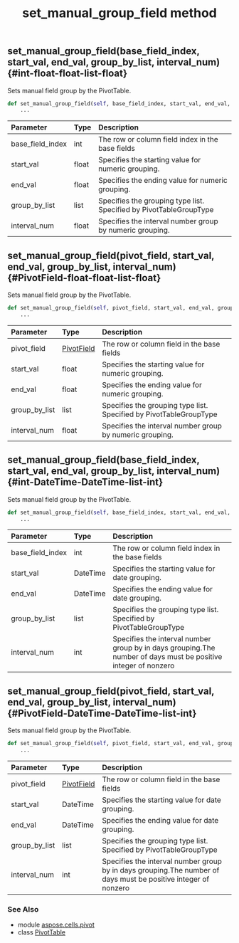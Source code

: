 ﻿---
title: set_manual_group_field method
second_title: Aspose.Cells for Python via .NET API References
description: 
type: docs
weight: 210
url: /aspose.cells.pivot/pivottable/set_manual_group_field/
is_root: false
---

## set_manual_group_field(base_field_index, start_val, end_val, group_by_list, interval_num) {#int-float-float-list-float}

Sets manual field group by the PivotTable.



```python
def set_manual_group_field(self, base_field_index, start_val, end_val, group_by_list, interval_num):
    ...
```


| Parameter | Type | Description |
| :- | :- | :- |
| base_field_index | int | The row or column field index in the base fields |
| start_val | float | Specifies the starting value for numeric grouping. |
| end_val | float | Specifies the ending value for numeric grouping. |
| group_by_list | list | Specifies the grouping type list. Specified by PivotTableGroupType |
| interval_num | float | Specifies the interval number group by  numeric grouping. |


## set_manual_group_field(pivot_field, start_val, end_val, group_by_list, interval_num) {#PivotField-float-float-list-float}

Sets manual field group by the PivotTable.



```python
def set_manual_group_field(self, pivot_field, start_val, end_val, group_by_list, interval_num):
    ...
```


| Parameter | Type | Description |
| :- | :- | :- |
| pivot_field | [PivotField](/cells/python-net/aspose.cells.pivot/pivotfield) | The row or column field in the base fields |
| start_val | float | Specifies the starting value for numeric grouping. |
| end_val | float | Specifies the ending value for numeric grouping. |
| group_by_list | list | Specifies the grouping type list. Specified by PivotTableGroupType |
| interval_num | float | Specifies the interval number group by numeric grouping. |


## set_manual_group_field(base_field_index, start_val, end_val, group_by_list, interval_num) {#int-DateTime-DateTime-list-int}

Sets manual field group by the PivotTable.



```python
def set_manual_group_field(self, base_field_index, start_val, end_val, group_by_list, interval_num):
    ...
```


| Parameter | Type | Description |
| :- | :- | :- |
| base_field_index | int | The row or column field index in the base fields |
| start_val | DateTime | Specifies the starting value for date grouping. |
| end_val | DateTime | Specifies the ending value for date grouping. |
| group_by_list | list | Specifies the grouping type list. Specified by PivotTableGroupType |
| interval_num | int | Specifies the interval number group by in days grouping.The number of days must be positive integer of nonzero |


## set_manual_group_field(pivot_field, start_val, end_val, group_by_list, interval_num) {#PivotField-DateTime-DateTime-list-int}

Sets manual field group by the PivotTable.



```python
def set_manual_group_field(self, pivot_field, start_val, end_val, group_by_list, interval_num):
    ...
```


| Parameter | Type | Description |
| :- | :- | :- |
| pivot_field | [PivotField](/cells/python-net/aspose.cells.pivot/pivotfield) | The row or column field in the base fields |
| start_val | DateTime | Specifies the starting value for date grouping. |
| end_val | DateTime | Specifies the ending value for date grouping. |
| group_by_list | list | Specifies the grouping type list. Specified by PivotTableGroupType |
| interval_num | int | Specifies the interval number group by in days grouping.The number of days must be positive integer of nonzero |



### See Also
* module [aspose.cells.pivot](../../)
* class [PivotTable](/cells/python-net/aspose.cells.pivot/pivottable)
